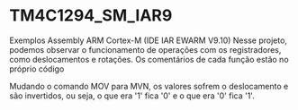 # TM4C1294_SM_IAR9
Exemplos Assembly ARM Cortex-M (IDE IAR EWARM V9.10)
Nesse projeto, podemos observar o funcionamento de operações com os registradores, como deslocamentos e rotações.
Os comentários de cada função estão no próprio código

Mudando o comando MOV para MVN, os valores sofrem o deslocamento e são invertidos, ou seja, o que era '1' fica '0' e o que era '0' fica '1'.
